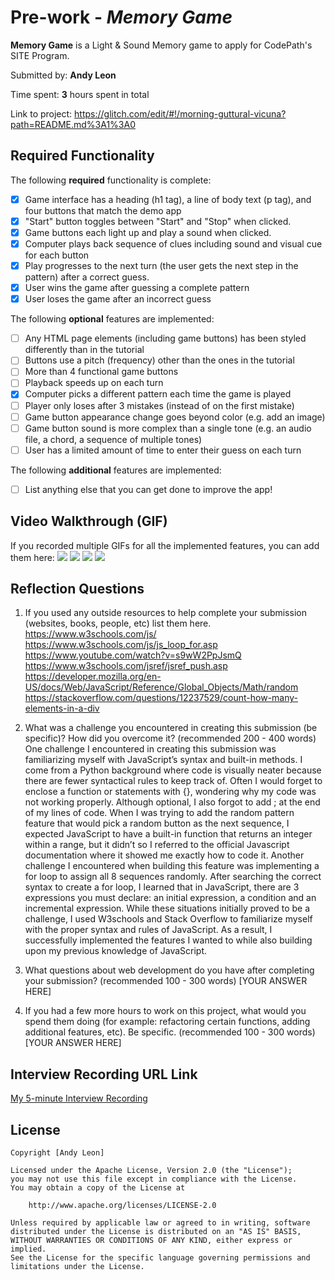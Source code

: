 # Pre-work - *Memory Game*

**Memory Game** is a Light & Sound Memory game to apply for CodePath's SITE Program. 

Submitted by: **Andy Leon**

Time spent: **3** hours spent in total

Link to project: https://glitch.com/edit/#!/morning-guttural-vicuna?path=README.md%3A1%3A0

## Required Functionality

The following **required** functionality is complete:

* [x] Game interface has a heading (h1 tag), a line of body text (p tag), and four buttons that match the demo app
* [x] "Start" button toggles between "Start" and "Stop" when clicked. 
* [x] Game buttons each light up and play a sound when clicked. 
* [x] Computer plays back sequence of clues including sound and visual cue for each button
* [x] Play progresses to the next turn (the user gets the next step in the pattern) after a correct guess. 
* [x] User wins the game after guessing a complete pattern
* [x] User loses the game after an incorrect guess

The following **optional** features are implemented:

* [ ] Any HTML page elements (including game buttons) has been styled differently than in the tutorial
* [ ] Buttons use a pitch (frequency) other than the ones in the tutorial
* [ ] More than 4 functional game buttons
* [ ] Playback speeds up on each turn
* [x] Computer picks a different pattern each time the game is played
* [ ] Player only loses after 3 mistakes (instead of on the first mistake)
* [ ] Game button appearance change goes beyond color (e.g. add an image)
* [ ] Game button sound is more complex than a single tone (e.g. an audio file, a chord, a sequence of multiple tones)
* [ ] User has a limited amount of time to enter their guess on each turn

The following **additional** features are implemented:

- [ ] List anything else that you can get done to improve the app!

## Video Walkthrough (GIF)

If you recorded multiple GIFs for all the implemented features, you can add them here:
![](gif1-link-here)
![](gif2-link-here)
![](gif3-link-here)
![](gif4-link-here)

## Reflection Questions
1. If you used any outside resources to help complete your submission (websites, books, people, etc) list them here. 
https://www.w3schools.com/js/
https://www.w3schools.com/js/js_loop_for.asp
https://www.youtube.com/watch?v=s9wW2PpJsmQ
https://www.w3schools.com/jsref/jsref_push.asp
https://developer.mozilla.org/en-US/docs/Web/JavaScript/Reference/Global_Objects/Math/random
https://stackoverflow.com/questions/12237529/count-how-many-elements-in-a-div

2. What was a challenge you encountered in creating this submission (be specific)? How did you overcome it? (recommended 200 - 400 words) 
One challenge I encountered in creating this submission was familiarizing myself with JavaScript’s syntax and built-in methods. I come from a Python background where code is visually neater because there are fewer syntactical rules to keep track of. Often I would forget to enclose a function or statements with {}, wondering why my code was not working properly. Although optional, I also forgot to add ; at the end of my lines of code. When I was trying to add the random pattern feature that would pick a random button as the next sequence, I expected JavaScript to have a built-in function that returns an integer within a range, but it didn’t so I referred to the official Javascript documentation where it showed me exactly how to code it. Another challenge I encountered when building this feature was implementing a for loop to assign all 8 sequences randomly. After searching the correct syntax to create a for loop, I learned that in JavaScript, there are 3 expressions you must declare: an initial expression, a condition and an incremental expression. While these situations initially proved to be a challenge, I used W3schools and Stack Overflow to familiarize myself with the proper syntax and rules of JavaScript. As a result, I successfully implemented the features I wanted to while also building upon my previous knowledge of JavaScript.

3. What questions about web development do you have after completing your submission? (recommended 100 - 300 words) 
[YOUR ANSWER HERE]

4. If you had a few more hours to work on this project, what would you spend them doing (for example: refactoring certain functions, adding additional features, etc). Be specific. (recommended 100 - 300 words) 
[YOUR ANSWER HERE]



## Interview Recording URL Link

[My 5-minute Interview Recording](your-link-here)


## License

    Copyright [Andy Leon]

    Licensed under the Apache License, Version 2.0 (the "License");
    you may not use this file except in compliance with the License.
    You may obtain a copy of the License at

        http://www.apache.org/licenses/LICENSE-2.0

    Unless required by applicable law or agreed to in writing, software
    distributed under the License is distributed on an "AS IS" BASIS,
    WITHOUT WARRANTIES OR CONDITIONS OF ANY KIND, either express or implied.
    See the License for the specific language governing permissions and
    limitations under the License.
